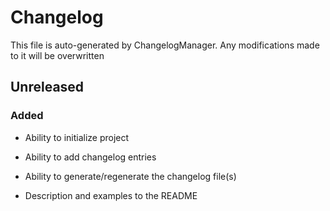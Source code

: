 # Changelog

This file is auto-generated by ChangelogManager. Any modifications made to it will be overwritten


## Unreleased

### Added

- Ability to initialize project
- Ability to add changelog entries
- Ability to generate/regenerate the changelog file(s)

- Description and examples to the README
